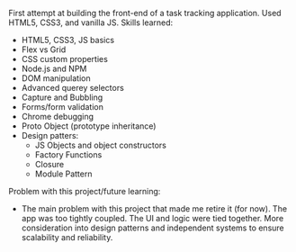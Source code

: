 First attempt at building the front-end of a task tracking application. 
Used HTML5, CSS3, and vanilla JS.
Skills learned:
- HTML5, CSS3, JS basics
- Flex vs Grid
- CSS custom properties
- Node.js and NPM
- DOM manipulation
- Advanced querey selectors
- Capture and Bubbling
- Forms/form validation
- Chrome debugging
- Proto Object (prototype inheritance)
- Design patters:
  - JS Objects and object constructors
  - Factory Functions
  - Closure
  - Module Pattern
  
Problem with this project/future learning:
- The main problem with this project that made me retire it (for now). The app was too tightly coupled. The UI and logic were tied together.
More consideration into design patterns and independent systems to ensure scalability and reliability.
